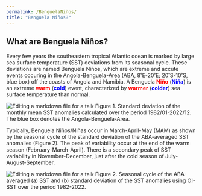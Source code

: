 ```yaml
---
permalink: /BenguelaNiños/
title: "Benguela Niños?"
---
```




## What are Benguela Niños? 
Every few years the southeastern tropical Atlantic ocean is marked by large sea surface temperature (SST) deviations from its seasonal cycle. These deviations are named Benguela Niños, which are extreme and accute events occuring in the Angola-Benguela-Area (ABA, 8˚E-20˚E; 20˚S-10˚S, blue box) off the coasts of Angola and Namibia. A Benguela <span style="color:red">**Niño**</span> (<span style="color:blue">**Niña**</span>) is an extreme <span style="color:red"> **warm** </span> (<span style="color:blue">**cold**</span>) event, characterized by <span style="color:red">**warmer**</span> (<span style="color:blue">**colder**</span>) sea surface temperature than normal. 

![Editing a markdown file for a talk](https://raw.githubusercontent.com/aprig/arthurprigent/0fceaec02bea5651dae8e0a31bbc21b5a3605fab/_pages/figure_aba.png)
Figure 1. Standard deviation of the monthly mean SST anomalies calculated over the period 1982/01-2022/12. The blue box denotes the Angola-Benguela-Area. 

Typically, Benguela Niños/Niñas occur in March-April-May (MAM) as shown by the seasonal cycle of the standard deviation of the ABA-averaged SST anomalies (Figure 2). The peak of variability occur at the end of the warm season (February-March-April). There is a secondary peak of SST variability in November-December, just after the cold season of July-August-September.

![Editing a markdown file for a talk](https://raw.githubusercontent.com/aprig/arthurprigent/master/_pages/figure_seasonal_cycles.png)
Figure 2. Seasonal cycle of the ABA-averaged (a) SST and (b) standard deviation of the SST anomalies using OI-SST over the period 1982-2022. 
